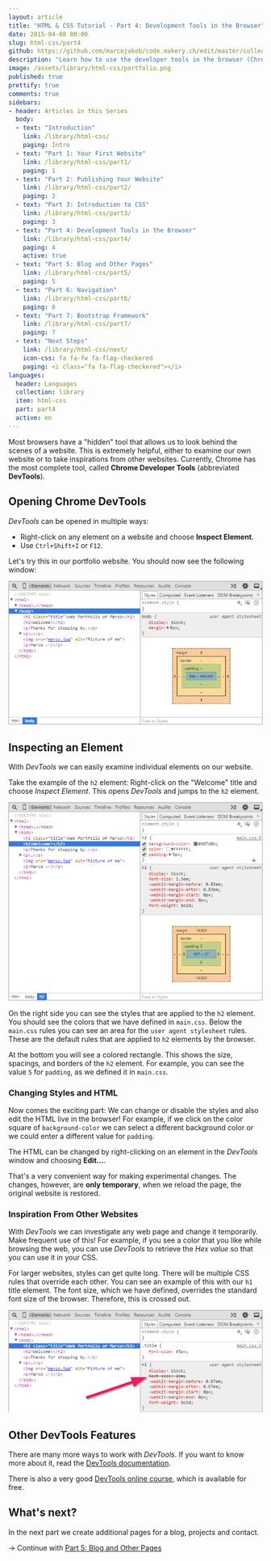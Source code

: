 ```yaml
---
layout: article
title: "HTML & CSS Tutorial - Part 4: Development Tools in the Browser"
date: 2015-04-08 00:00
slug: html-css/part4
github: https://github.com/marcojakob/code.makery.ch/edit/master/collections/library/html-css-en-part4.md
description: "Learn how to use the developer tools in the browser (Chrome Developer Tools (Chrome Developer Tools)."
image: /assets/library/html-css/portfolio.png
published: true
prettify: true
comments: true
sidebars:
- header: Articles in this Series
  body:
  - text: "Introduction"
    link: /library/html-css/
    paging: Intro
  - text: "Part 1: Your First Website"
    link: /library/html-css/part1/
    paging: 1
  - text: "Part 2: Publishing Your Website"
    link: /library/html-css/part2/
    paging: 2
  - text: "Part 3: Introduction to CSS"
    link: /library/html-css/part3/
    paging: 3
  - text: "Part 4: Development Tools in the Browser"
    link: /library/html-css/part4/
    paging: 4
    active: true
  - text: "Part 5: Blog and Other Pages"
    link: /library/html-css/part5/
    paging: 5
  - text: "Part 6: Navigation"
    link: /library/html-css/part6/
    paging: 6
  - text: "Part 7: Bootstrap Framework"
    link: /library/html-css/part7/
    paging: 7
  - text: "Next Steps"
    link: /library/html-css/next/
    icon-css: fa fa-fw fa-flag-checkered
    paging: <i class="fa fa-flag-checkered"></i>
languages:
  header: Languages
  collection: library
  item: html-css
  part: part4
  active: en
---
```


Most browsers have a "hidden" tool that allows us to look behind the scenes of a website. This is extremely helpful, either to examine our own website or to take inspirations from other websites. Currently, Chrome has the most complete tool, called **Chrome Developer Tools** (abbreviated **DevTools**).


## Opening Chrome DevTools

*DevTools* can be opened in multiple ways:

* Right-click on any element on a website and choose **Inspect Element**.
* Use `Ctrl+Shift+I` or `F12`.

Let's try this in our portfolio website. You should now see the following window:

![Open DevTools](/assets/library/html-css/part4/open-devtools.png)


## Inspecting an Element

With *DevTools* we can easily examine individual elements on our website.

Take the example of the `h2` element: Right-click on the "Welcome" title and choose *Inspect Element*. This opens *DevTools* and jumps to the `h2` element.

![DevTools h2 Element](/assets/library/html-css/part4/devtools-h2.png)

On the right side you can see the styles that are applied to the `h2` element. You should see the colors that we have defined in `main.css`. Below the `main.css` rules you can see an area for the `user agent stylesheet` rules. These are the default rules that are applied to `h2` elements by the browser.

At the bottom you will see a colored rectangle. This shows the size, spacings, and borders of the `h2` element. For example, you can see the value `5` for `padding`, as we defined it in `main.css`.


### Changing Styles and HTML

Now comes the exciting part: We can change or disable the styles and also edit the HTML live in the browser! For example, if we click on the color square of `background-color` we can select a different background color or we could enter a different value for `padding`.

The HTML can be changed by right-clicking on an element in the *DevTools* window and choosing **Edit...**.

That's a very convenient way for making experimental changes. The changes, however, are **only temporary**, when we reload the page, the original website is restored.


### Inspiration From Other Websites

With *DevTools* we can investigate any web page and change it temporarily. Make frequent use of this! For example, if you see a color that you like while browsing the web, you can use *DevTools* to retrieve the *Hex value* so that you can use it in your CSS.

For larger websites, styles can get quite long. There will be multiple CSS rules that override each other. You can see an example of this with our `h1` title element. The font size, which we have defined, overrides the standard font size of the browser. Therefore, this is crossed out.

![CSS Overwrite](/assets/library/html-css/part4/css-overwrite.png)


## Other DevTools Features

There are many more ways to work with *DevTools*. If you want to know more about it, read the [DevTools documentation](https://developer.chrome.com/devtools/index).

There is also a very good [DevTools online course](http://discover-devtools.codeschool.com/), which is available for free.


## What's next?

In the next part we create additional pages for a blog, projects and contact.

&rarr; Continue with [Part 5: Blog and Other Pages](/library/html-css/part5/)
